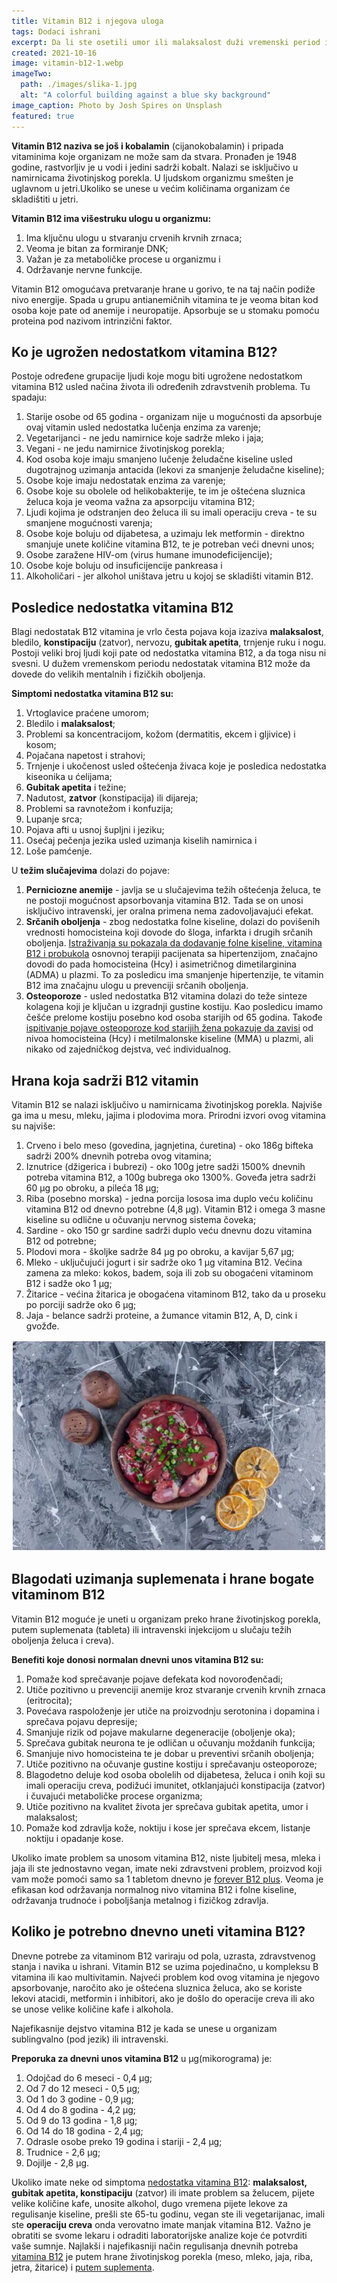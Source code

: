 ```yaml
---
title: Vitamin B12 i njegova uloga
tags: Dodaci ishrani
excerpt: Da li ste osetili umor ili malaksalost duži vremenski period i za to ste pomislili da je posledica rada? Da li ste ikada proverili unos vitamina u organizam? Znate li značaj vitamina B12 za očuvanje zdravlja?
created: 2021-10-16
image: vitamin-b12-1.webp
imageTwo:
  path: ./images/slika-1.jpg
  alt: "A colorful building against a blue sky background"
image_caption: Photo by Josh Spires on Unsplash
featured: true
---
```


**Vitamin B12 naziva se još i kobalamin** (cijanokobalamin) i pripada vitaminima koje organizam ne može sam da stvara. Pronađen je 1948 godine, rastvorljiv je u vodi i jedini sadrži kobalt. Nalazi se isključivo u namirnicama životinjskog porekla. U ljudskom organizmu smešten je uglavnom u jetri.Ukoliko se unese u većim količinama organizam će skladištiti u jetri.

**Vitamin B12 ima višestruku ulogu u organizmu:**
1. Ima ključnu ulogu u stvaranju crvenih krvnih zrnaca; 
2. Veoma je bitan za formiranje DNK;
3. Važan je za metaboličke procese u organizmu i
4. Održavanje nervne funkcije.

Vitamin B12 omogućava pretvaranje hrane u gorivo, te na taj način podiže nivo energije. Spada u grupu antianemičnih vitamina te je veoma bitan kod osoba koje pate od anemije i neuropatije. Apsorbuje se u stomaku pomoću proteina pod nazivom intrinzični faktor.



## Ko je ugrožen nedostatkom vitamina B12? ##


Postoje određene grupacije ljudi koje mogu biti ugrožene nedostatkom vitamina B12 usled načina života ili određenih zdravstvenih problema. Tu spadaju:
1. Starije osobe od 65 godina - organizam nije u mogućnosti da apsorbuje ovaj vitamin usled nedostatka lučenja enzima za varenje;
2. Vegetarijanci - ne jedu namirnice koje sadrže mleko i jaja;
3. Vegani - ne jedu namirnice životinjskog porekla;
4. Kod osoba koje imaju smanjeno lučenje želudačne kiseline usled dugotrajnog uzimanja antacida (lekovi za smanjenje želudačne kiseline);
5. Osobe koje imaju nedostatak enzima za varenje;
6. Osobe koje su obolele od helikobakterije, te im je oštećena sluznica želuca koja je veoma važna za apsorpciju vitamina B12;
7. Ljudi kojima je odstranjen deo želuca ili su imali operaciju creva - te su smanjene mogućnosti varenja;
8. Osobe koje boluju od dijabetesa, a uzimaju lek metformin - direktno smanjuje unete količine vitamina B12, te je potreban veći dnevni unos;
9. Osobe zaražene HIV-om (virus humane imunodeficijencije);
10. Osobe koje boluju od insuficijencije pankreasa i
11. Alkoholičari - jer alkohol uništava jetru u kojoj se skladišti vitamin B12.


## Posledice nedostatka vitamina B12 ##

Blagi nedostatak B12 vitamina je vrlo česta pojava koja izaziva **malaksalost**, bledilo, **konstipaciju** (zatvor), nervozu, **gubitak apetita**, trnjenje ruku i nogu. Postoji veliki broj ljudi koji pate od nedostatka vitamina B12, a da toga nisu ni svesni. U dužem vremenskom periodu nedostatak vitamina B12 može da dovede do velikih mentalnih i fizičkih oboljenja.

**Simptomi  nedostatka vitamina B12 su:**
1. Vrtoglavice praćene umorom;
2. Bledilo i **malaksalost**;
3. Problemi sa koncentracijom, kožom (dermatitis, ekcem i gljivice) i kosom;
4. Pojačana napetost i strahovi;
5. Trnjenje i ukočenost usled oštećenja živaca koje je posledica nedostatka kiseonika u ćelijama;
6. **Gubitak apetita** i težine;
7. Nadutost, **zatvor** (konstipacija) ili dijareja;
8. Problemi sa ravnotežom i konfuzija;
9. Lupanje srca;
10. Pojava afti u usnoj šupljni i jeziku;
11. Osećaj pečenja jezika usled uzimanja kiselih namirnica i
12. Loše pamćenje.


U **težim slučajevima** dolazi do pojave:
1. **Perniciozne anemije** - javlja se u slučajevima težih oštećenja želuca, te ne postoji mogućnost apsorbovanja vitamina B12. Tada se on unosi isključivo intravenski, jer oralna primena nema zadovoljavajući efekat.
2. **Srčanih oboljenja** - zbog nedostatka folne kiseline, dolazi do povišenih vrednosti homocisteina koji dovode do šloga, infarkta i drugih srčanih oboljenja. [Istraživanja su pokazala da dodavanje folne kiseline, vitamina B12 i probukola](https://pubmed.ncbi.nlm.nih.gov/23363713/) osnovnoj terapiji pacijenata sa hipertenzijom, značajno dovodi do pada homocisteina (Hcy) i asimetričnog dimetilarginina (ADMA) u plazmi. To za posledicu ima smanjenje hipertenzije, te vitamin B12 ima značajnu ulogu u prevenciji srčanih oboljenja.
3. **Osteoporoze** - usled nedostatka B12 vitamina dolazi do teže sinteze kolagena koji je ključan u izgradnji gustine kostiju. Kao posledicu imamo češće prelome kostiju posebno kod osoba starijih od 65 godina. Takođe [ispitivanje pojave osteoporoze kod starijih žena  pokazuje da zavisi](https://www.ncbi.nlm.nih.gov/pmc/articles/PMC4548174/) od nivoa homocisteina (Hcy) i metilmalonske kiseline (MMA) u plazmi, ali nikako od zajedničkog dejstva, već individualnog.



## Hrana koja sadrži B12 vitamin ##

Vitamin B12 se nalazi isključivo u namirnicama životinjskog porekla. Najviše ga ima u mesu, mleku, jajima i plodovima mora. Prirodni izvori ovog vitamina su najviše:
1. Crveno i belo meso (govedina, jagnjetina, ćuretina) - oko 186g bifteka sadrži 200% dnevnih potreba ovog vitamina;
2. Iznutrice (džigerica i bubrezi) - oko 100g jetre sadži 1500% dnevnih potreba vitamina B12, a 100g bubrega oko 1300%. Goveđa jetra sadrži 60 μg po obroku, a pileća 18 μg;
3. Riba (posebno morska) - jedna porcija lososa ima duplo veću količinu vitamina B12 od dnevno potrebne (4,8 μg). Vitamin B12 i omega 3 masne kiseline su odlične u očuvanju nervnog sistema čoveka;
4. Sardine - oko 150 gr sardine sadrži duplo veću dnevnu dozu vitamina B12 od potrebne;
5. Plodovi mora - školjke sadrže 84 μg po obroku, a kavijar 5,67 μg;
6. Mleko - uključujući jogurt i sir sadrže oko 1 μg vitamina B12. Većina zamena za mleko: kokos, badem, soja ili zob su obogaćeni vitaminom B12 i sadže oko 1 μg;
7. Žitarice - većina žitarica je obogaćena vitaminom B12, tako da u proseku po porciji sadrže oko 6 μg;
8. Jaja - belance sadrži proteine, a žumance vitamin B12, A, D, cink i gvožđe.



![vitaminb12](./images/vitamin-b12-2.webp)



## Blagodati uzimanja suplemenata i hrane bogate vitaminom B12 ##

Vitamin B12 moguće je uneti u organizam preko hrane životinjskog porekla, putem suplemenata (tableta) ili intravenski injekcijom u slučaju težih oboljenja želuca i creva).

**Benefiti koje donosi normalan dnevni unos vitamina B12 su:**
1. Pomaže kod sprečavanje pojave defekata kod novorođenčadi;
2. Utiče pozitivno u prevenciji anemije kroz stvaranje crvenih krvnih zrnaca (eritrocita);
3. Povećava raspoloženje jer utiče na proizvodnju serotonina i dopamina i sprečava pojavu depresije;
4. Smanjuje rizik od pojave makularne degeneracije (oboljenje oka);
5. Sprečava gubitak neurona te je odličan u očuvanju moždanih funkcija;
6. Smanjuje nivo homocisteina te je dobar u preventivi srčanih oboljenja;
7. Utiče pozitivno na očuvanje gustine kostiju i sprečavanju osteoporoze;
8. Blagodetno deluje kod osoba obolelih od dijabetesa, želuca i onih koji su imali operaciju creva, podižući imunitet, otklanjajući konstipacija (zatvor) i čuvajući metaboličke procese organizma;
8. Utiče pozitivno na kvalitet života jer sprečava gubitak apetita, umor i malaksalost;
10. Pomaže kod zdravlja kože, noktiju i kose jer sprečava ekcem, listanje noktiju i opadanje kose.

Ukoliko imate problem sa unosom vitamina B12, niste ljubitelj mesa, mleka i jaja ili ste jednostavno vegan, imate neki zdravstveni problem, proizvod koji vam može pomoći samo sa 1 tabletom dnevno je [forever B12 plus](https://flpshop.rs/dodaci-ishrani/11635/forever-b12-plus/360000954255/personal.html).
Veoma je efikasan kod održavanja normalnog nivo vitamina B12 i folne kiseline, održavanja trudnoće i poboljšanja metalnog i fizičkog zdravlja. 



## Koliko je potrebno dnevno uneti vitamina B12? ##

Dnevne potrebe za vitaminom B12 variraju od pola, uzrasta, zdravstvenog stanja i navika u ishrani. Vitamin B12 se uzima pojedinačno, u kompleksu B vitamina ili kao multivitamin. Najveći problem kod ovog vitamina je njegovo apsorbovanje, naročito ako je oštećena sluznica želuca, ako se koriste lekovi atacidi, metformin i inhibitori, ako je došlo do operacije creva ili ako se unose velike količine kafe i alkohola.

Najefikasnije dejstvo vitamina B12 je kada se unese u organizam sublingvalno (pod jezik) ili intravenski.

**Preporuka za dnevni unos vitamina B12** u μg(mikorograma) je:
1. Odojčad do 6 meseci - 0,4 μg;
2. Od 7 do 12 meseci - 0,5 μg;
3. Od 1 do 3 godine - 0,9 μg;
4. Od 4 do 8 godina - 4,2 μg;
5. Od 9 do 13 godina - 1,8 μg;
6. Od 14 do 18 godina - 2,4 μg;
7. Odrasle osobe preko 19 godina i stariji - 2,4 μg;
8. Trudnice - 2,6 μg;
9. Dojilje - 2,8 μg.

Ukoliko imate neke od simptoma [nedostatka vitamina B12](https://flpshop.rs/dodaci-ishrani/11635/forever-b12-plus/360000954255/personal.html): **malaksalost, gubitak apetita, konstipaciju** (zatvor) ili imate problem sa želucem, pijete velike količine kafe, unosite alkohol, dugo vremena pijete lekove za regulisanje kiseline, prešli ste 65-tu godinu, vegan ste ili vegetarijanac, imali ste **operaciju creva** onda verovatno imate manjak vitamina B12. Važno je obratiti se svome lekaru i odraditi laboratorijske analize koje će potvrditi vaše sumnje. Najlakši i najefikasniji način regulisanja dnevnih potreba [vitamina B12](https://flpshop.rs/dodaci-ishrani/11635/forever-b12-plus/360000954255/personal.html) je putem hrane životinjskog porekla (meso, mleko, jaja, riba, jetra, žitarice) i [putem suplementa](https://flpshop.rs/dodaci-ishrani/11635/forever-b12-plus/360000954255/personal.html). 



